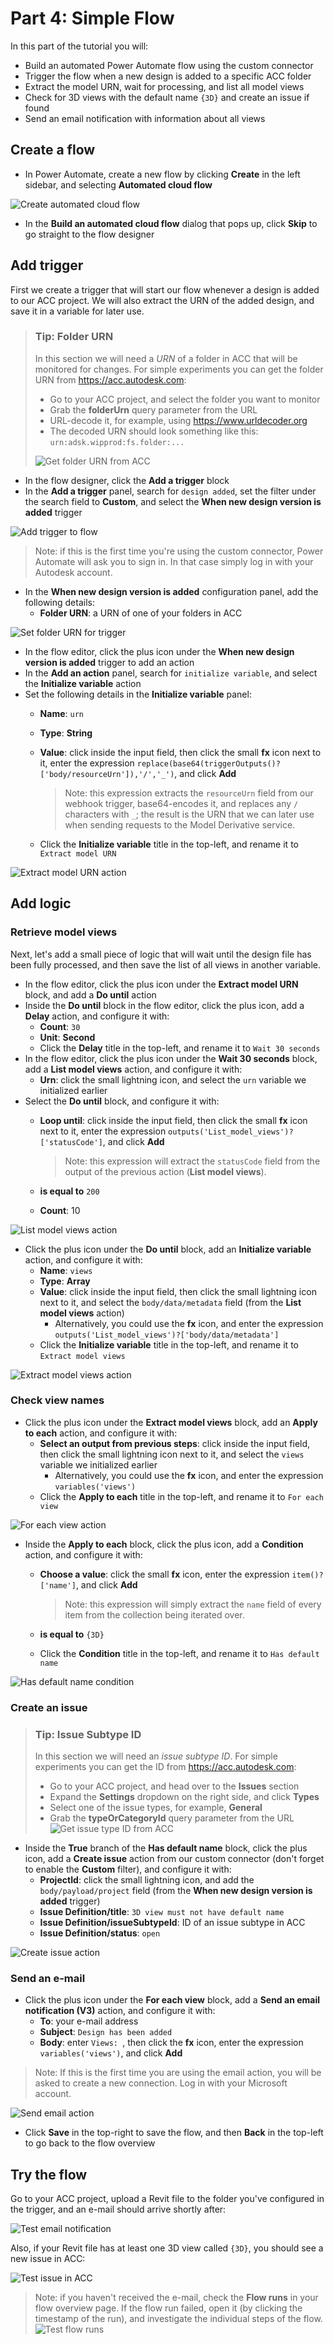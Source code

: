 # Part 4: Simple Flow

In this part of the tutorial you will:

- Build an automated Power Automate flow using the custom connector
- Trigger the flow when a new design is added to a specific ACC folder
- Extract the model URN, wait for processing, and list all model views
- Check for 3D views with the default name `{3D}` and create an issue if found
- Send an email notification with information about all views

## Create a flow

- In Power Automate, create a new flow by clicking **Create** in the left sidebar, and selecting **Automated cloud flow**

![Create automated cloud flow](images/create-automated-cloud-flow.png)

- In the **Build an automated cloud flow** dialog that pops up, click **Skip** to go straight to the flow designer

## Add trigger

First we create a trigger that will start our flow whenever a design is added to our ACC project. We will also extract the URN of the added design, and save it in a variable for later use.

> ### Tip: Folder URN
>
> In this section we will need a _URN_ of a folder in ACC that will be monitored for changes. For simple experiments you can get the folder URN from https://acc.autodesk.com:
>
> - Go to your ACC project, and select the folder you want to monitor
> - Grab the **folderUrn** query parameter from the URL
> - URL-decode it, for example, using https://www.urldecoder.org
> - The decoded URN should look something like this: `urn:adsk.wipprod:fs.folder:...`
>
> ![Get folder URN from ACC](images/acc-get-folderurn.png)

- In the flow designer, click the **Add a trigger** block
- In the **Add a trigger** panel, search for `design added`, set the filter under the search field to **Custom**, and select the **When new design version is added** trigger

![Add trigger to flow](images/flow-select-trigger.png)

> Note: if this is the first time you're using the custom connector, Power Automate will ask you to sign in. In that case simply log in with your Autodesk account.

- In the **When new design version is added** configuration panel, add the following details:
  - **Folder URN**: a URN of one of your folders in ACC

![Set folder URN for trigger](images/flow-trigger-folderurn.png)

- In the flow editor, click the plus icon under the **When new design version is added** trigger to add an action
- In the **Add an action** panel, search for `initialize variable`, and select the **Initialize variable** action
- Set the following details in the **Initialize variable** panel:
  - **Name**: `urn`
  - **Type**: **String**
  - **Value**: click inside the input field, then click the small **fx** icon next to it, enter the expression `replace(base64(triggerOutputs()?['body/resourceUrn']),'/','_')`, and click **Add**

    > Note: this expression extracts the `resourceUrn` field from our webhook trigger, base64-encodes it, and replaces any `/` characters with `_`; the result is the URN that we can later use when sending requests to the Model Derivative service.

  - Click the **Initialize variable** title in the top-left, and rename it to `Extract model URN`

![Extract model URN action](images/action-extract-model-urn.png)

## Add logic

### Retrieve model views

Next, let's add a small piece of logic that will wait until the design file has been fully processed, and then save the list of all views in another variable.

- In the flow editor, click the plus icon under the **Extract model URN** block, and add a **Do until** action
- Inside the **Do until** block in the flow editor, click the plus icon, add a **Delay** action, and configure it with:
  - **Count**: `30`
  - **Unit**: **Second**
  - Click the **Delay** title in the top-left, and rename it to `Wait 30 seconds`
- In the flow editor, click the plus icon under the **Wait 30 seconds** block, add a **List model views** action, and configure it with:
  - **Urn**: click the small lightning icon, and select the `urn` variable we initialized earlier
- Select the **Do until** block, and configure it with:
  - **Loop until**: click inside the input field, then click the small **fx** icon next to it, enter the expression `outputs('List_model_views')?['statusCode']`, and click **Add**

    > Note: this expression will extract the `statusCode` field from the output of the previous action (**List model views**).

  - **is equal to** `200`
  - **Count**: 10

![List model views action](images/action-list-model-views.png)

- Click the plus icon under the **Do until** block, add an **Initialize variable** action, and configure it with:
  - **Name**: `views`
  - **Type**: **Array**
  - **Value**: click inside the input field, then click the small lightning icon next to it, and select the `body/data/metadata` field (from the **List model views** action)
    - Alternatively, you could use the **fx** icon, and enter the expression `outputs('List_model_views')?['body/data/metadata']`
  - Click the **Initialize variable** title in the top-left, and rename it to `Extract model views`

![Extract model views action](images/action-extract-model-views.png)

### Check view names

- Click the plus icon under the **Extract model views** block, add an **Apply to each** action, and configure it with:
  - **Select an output from previous steps**: click inside the input field, then click the small lightning icon next to it, and select the `views` variable we initialized earlier
    - Alternatively, you could use the **fx** icon, and enter the expression `variables('views')`
  - Click the **Apply to each** title in the top-left, and rename it to `For each view`

![For each view action](images/action-for-each-view.png)

- Inside the **Apply to each** block, click the plus icon, add a **Condition** action, and configure it with:
  - **Choose a value**: click the small **fx** icon, enter the expression `item()?['name']`, and click **Add**

    > Note: this expression will simply extract the `name` field of every item from the collection being iterated over.

  - **is equal to** `{3D}`
  - Click the **Condition** title in the top-left, and rename it to `Has default name`

![Has default name condition](images/action-has-default-name.png)

### Create an issue

> ### Tip: Issue Subtype ID
>
> In this section we will need an _issue subtype ID_. For simple experiments you can get the ID from https://acc.autodesk.com:
>
> - Go to your ACC project, and head over to the **Issues** section
> - Expand the **Settings** dropdown on the right side, and click **Types**
> - Select one of the issue types, for example, **General**
> - Grab the **typeOrCategoryId** query parameter from the URL
> ![Get issue type ID from ACC](images/acc-get-issuetypeid.png)

- Inside the **True** branch of the **Has default name** block, click the plus icon, add a **Create issue** action from our custom connector (don't forget to enable the **Custom** filter), and configure it with:
  - **ProjectId**: click the small lightning icon, and add the `body/payload/project` field (from the **When new design version is added** trigger)
  - **Issue Definition/title**: `3D view must not have default name`
  - **Issue Definition/issueSubtypeId**: ID of an issue subtype in ACC
  - **Issue Definition/status**: `open`

![Create issue action](images/action-create-issue.png)

### Send an e-mail

- Click the plus icon under the **For each view** block, add a **Send an email notification (V3)** action, and configure it with:
  - **To**: your e-mail address
  - **Subject**: `Design has been added`
  - **Body**: enter `Views: `, then click the **fx** icon, enter the expression `variables('views')`, and click **Add**

> Note: If this is the first time you are using the email action, you will be asked to create a new connection. Log in with your Microsoft account.

![Send email action](images/action-send-email.png)

- Click **Save** in the top-right to save the flow, and then **Back** in the top-left to go back to the flow overview

## Try the flow

Go to your ACC project, upload a Revit file to the folder you've configured in the trigger, and an e-mail should arrive shortly after:

![Test email notification](images/email-notification.png)

Also, if your Revit file has at least one 3D view called `{3D}`, you should see a new issue in ACC:

![Test issue in ACC](images/acc-issue.png)

> Note: if you haven't received the e-mail, check the **Flow runs** in your flow overview page. If the flow run failed, open it (by clicking the timestamp of the run), and investigate the individual steps of the flow.
> ![Test flow runs](images/flow-runs.png)